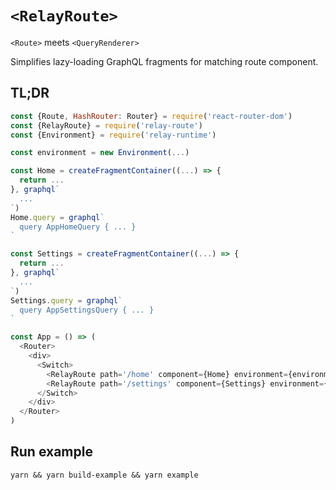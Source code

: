 # `<RelayRoute>`

`<Route>` meets `<QueryRenderer>`

Simplifies lazy-loading GraphQL fragments for matching route component.

## TL;DR

```js
const {Route, HashRouter: Router} = require('react-router-dom')
const {RelayRoute} = require('relay-route')
const {Environment} = require('relay-runtime')

const environment = new Environment(...)

const Home = createFragmentContainer((...) => {
  return ...
}, graphql`
  ...
`)
Home.query = graphql`
  query AppHomeQuery { ... }
`

const Settings = createFragmentContainer((...) => {
  return ...
}, graphql`
  ...
`)
Settings.query = graphql`
  query AppSettingsQuery { ... }
`

const App = () => (
  <Router>
    <div>
      <Switch>
        <RelayRoute path='/home' component={Home} environment={environment} />
        <RelayRoute path='/settings' component={Settings} environment={environment} />
      </Switch>
    </div>
  </Router>
)
```

## Run example

```
yarn && yarn build-example && yarn example
```
